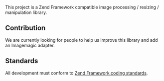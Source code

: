 This project is a Zend Framework compatible image processing / resizing / manipulation library.

## Contribution
We are currently looking for people to help us improve this library and add an Imagemagic adapter.

## Standards
All development must conform to [Zend Framework coding standards](http://framework.zend.com/manual/1.12/en/coding-standard.html).
